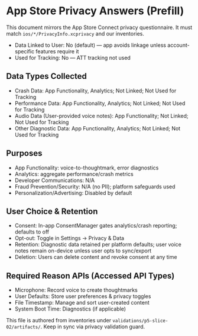 # App Store Privacy Answers (Prefill)

This document mirrors the App Store Connect privacy questionnaire. It must match `ios/*/PrivacyInfo.xcprivacy` and our inventories.

- Data Linked to User: No (default) — app avoids linkage unless account-specific features require it
- Used for Tracking: No — ATT tracking not used

## Data Types Collected

- Crash Data: App Functionality, Analytics; Not Linked; Not Used for Tracking
- Performance Data: App Functionality, Analytics; Not Linked; Not Used for Tracking
- Audio Data (User-provided voice notes): App Functionality; Not Linked; Not Used for Tracking
- Other Diagnostic Data: App Functionality, Analytics; Not Linked; Not Used for Tracking

## Purposes

- App Functionality: voice-to-thoughtmark, error diagnostics
- Analytics: aggregate performance/crash metrics
- Developer Communications: N/A
- Fraud Prevention/Security: N/A (no PII); platform safeguards used
- Personalization/Advertising: Disabled by default

## User Choice & Retention

- Consent: In-app ConsentManager gates analytics/crash reporting; defaults to off
- Opt-out: Toggle in Settings → Privacy & Data
- Retention: Diagnostic data retained per platform defaults; user voice notes remain on-device unless user opts to sync/export
- Deletion: Users can delete content and revoke consent at any time

## Required Reason APIs (Accessed API Types)

- Microphone: Record voice to create thoughtmarks
- User Defaults: Store user preferences & privacy toggles
- File Timestamp: Manage and sort user-created content
- System Boot Time: Diagnostics (if applicable)

This file is authored from inventories under `validations/p5-slice-02/artifacts/`. Keep in sync via privacy validation guard.

